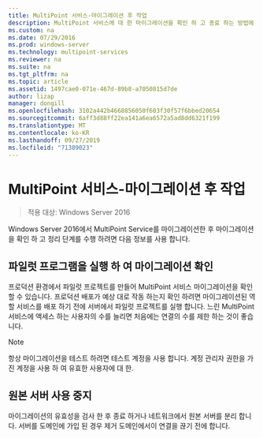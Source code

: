 ```yaml
---
title: MultiPoint 서비스-마이그레이션 후 작업
description: MultiPoint 서비스에 대 한 마이그레이션을 확인 하 고 종료 하는 방법에 대해 알아봅니다.
ms.custom: na
ms.date: 07/29/2016
ms.prod: windows-server
ms.technology: multipoint-services
ms.reviewer: na
ms.suite: na
ms.tgt_pltfrm: na
ms.topic: article
ms.assetid: 1497cae0-071e-467d-89b8-a7050815d7de
author: lizap
manager: dongill
ms.openlocfilehash: 3102a442b4668856050f603f30f57f6bbed20654
ms.sourcegitcommit: 6aff3d88ff22ea141a6ea6572a5ad8dd6321f199
ms.translationtype: MT
ms.contentlocale: ko-KR
ms.lasthandoff: 09/27/2019
ms.locfileid: "71389023"
---
```

# <a name="multipoint-services---post-migration-tasks"></a>MultiPoint 서비스-마이그레이션 후 작업

>적용 대상: Windows Server 2016

Windows Server 2016에서 MultiPoint Service를 마이그레이션한 후 마이그레이션을 확인 하 고 정리 단계를 수행 하려면 다음 정보를 사용 합니다.

## <a name="validate-the-migration-by-running-a-pilot-program"></a>파일럿 프로그램을 실행 하 여 마이그레이션 확인

프로덕션 환경에서 파일럿 프로젝트를 만들어 MultiPoint 서비스 마이그레이션을 확인할 수 있습니다. 프로덕션 배포가 예상 대로 작동 하는지 확인 하려면 마이그레이션된 역할 서비스를 배포 하기 전에 서버에서 파일럿 프로젝트를 실행 합니다. 느린 MultiPoint 서비스에 액세스 하는 사용자의 수를 늘리면 처음에는 연결의 수를 제한 하는 것이 좋습니다.

> [!NOTE] 
> 항상 마이그레이션을 테스트 하려면 테스트 계정을 사용 합니다. 계정 관리자 권한을 가진 계정을 사용 하 여 유효한 사용자에 대 한.

## <a name="retire-the-source-server"></a>원본 서버 사용 중지
마이그레이션의 유효성을 검사 한 후 종료 하거나 네트워크에서 원본 서버를 분리 합니다. 서버를 도메인에 가입 된 경우 제거 도메인에서이 연결을 끊기 전에 합니다.

